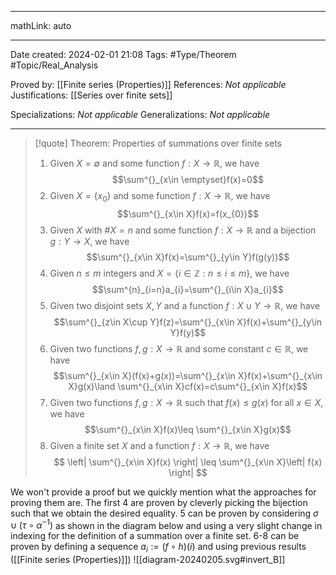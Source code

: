 
---

mathLink: auto

---
Date created: 2024-02-01 21:08
Tags: #Type/Theorem  #Topic/Real_Analysis 

Proved by: [[Finite series (Properties)]]
References: _Not applicable_
Justifications: [[Series over finite sets]]

Specializations: _Not applicable_
Generalizations: _Not applicable_

---  

> [!quote] Theorem: Properties of summations over finite sets
> 1.  Given $X=\emptyset$ and some function $f:X\to \mathbb R$, we have $$\sum^{}_{x\in \emptyset}f(x)=0$$
> 2.  Given $X=\{ x_{0} \}$ and some function $f:X\to \mathbb{R}$, we have $$\sum^{}_{x\in X}f(x)=f(x_{0})$$
> 3.  Given $X$ with $\#X=n$ and some function $f:X\to \mathbb{R}$ and a bijection $g:Y\to X$, we have $$\sum^{}_{x\in X}f(x)=\sum^{}_{y\in Y}f(g(y))$$
> 4. Given $n\leq m$ integers and $X=\{ i\in \mathbb{Z}:n\leq i\leq m \}$, we have $$\sum^{n}_{i=n}a_{i}=\sum^{}_{i\in X}a_{i}$$
> 5. Given two disjoint sets $X,Y$ and a function $f:X\cup Y\to \mathbb{R}$, we have $$\sum^{}_{z\in X\cup Y}f(z)=\sum^{}_{x\in X}f(x)+\sum^{}_{y\in Y}f(y)$$
> 6. Given two functions $f,g:X\to \mathbb{R}$ and some constant $c\in \mathbb{R}$, we have $$\sum^{}_{x\in X}(f(x)+g(x))=\sum^{}_{x\in X}f(x)+\sum^{}_{x\in X}g(x)\land \sum^{}_{x\in X}cf(x)=c\sum^{}_{x\in X}f(x)$$
> 7. Given two functions $f,g:X\to \mathbb{R}$ such that $f(x)\leq g(x)$ for all $x\in X$, we have $$\sum^{}_{x\in X}f(x)\leq \sum^{}_{x\in X}g(x)$$
> 8. Given a finite set $X$ and a function $f:X\to \mathbb{R}$, we have $$ \left| \sum^{}_{x\in X}f(x) \right| \leq \sum^{}_{x\in X}\left| f(x) \right|  $$

We won't provide a proof but we quickly mention what the approaches for proving them are. The first 4 are proven by cleverly picking the bijection such that we obtain the desired equality. 5 can be proven by considering $\sigma\cup(\tau\circ\alpha^{-1})$ as shown in the diagram below and using a very slight change in indexing for the definition of a summation over a finite set. 6-8 can be proven by defining a sequence $a_{i}:=(f\circ h)(i)$ and using previous results ([[Finite series (Properties)]])
![[diagram-20240205.svg#invert_B]]